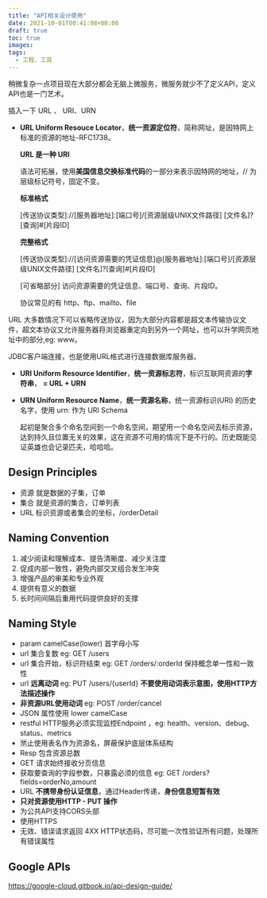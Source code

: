 ```yaml
---
title: "API相关设计使用"
date: 2021-10-01T00:41:08+08:00
draft: true
toc: true
images:
tags: 
  - 工程、工具
---
```


稍微复杂一点项目现在大部分都会无脑上微服务，微服务就少不了定义API，定义API也是一门艺术。

插入一下 URL 、 URI、URN

- **URL Uniform Resouce Locator**，**统一资源定位符**，简称网址，是因特网上标准的资源的地址-RFC1738。

  **URL 是一种 URI**

  语法可拓展，使用**美国信息交换标准代码**的一部分来表示因特网的地址，// 为层级标记符号，固定不变。

  **标准格式**

  [传送协议类型]://[服务器地址]:[端口号]/[资源层级UNIX文件路径] [文件名]?[查询]#[片段ID]

  **完整格式**

  [传送协议类型]://[访问资源需要的凭证信息]@[服务器地址]:[端口号]/[资源层级UNIX文件路径] [文件名]?[查询]#[片段ID]

  [可省略部分] 访问资源需要的凭证信息、端口号、查询、片段ID。

  协议常见的有 http、ftp、mailto、file

URL 大多数情况下可以省略传送协议，因为大部分内容都是超文本传输协议文件，超文本协议又允许服务器将浏览器重定向到另外一个网址，也可以升学网页地址中的部分,eg: www。

JDBC客户端连接，也是使用URL格式进行连接数据库服务器。

- **URI Uniform Resource Identifier**，**统一资源标志符**，标识互联网资源的**字符串**， **= URL + URN**

- **URN Uniform Resource Name**，**统一资源名称**，统一资源标识(URI) 的历史名字，使用 urn: 作为 URI Schema

  起初是聚合多个命名空间到一个命名空间，期望用一个命名空间去标示资源，达到持久且位置无关的效果，这在资源不可用的情况下是不行的。历史既能见证英雄也会记录匹夫，哈哈哈。

## Design Principles

- 资源 就是数据的子集，订单
- 集合 就是资源的集合，订单列表
- URL  标识资源或者集合的坐标，/orderDetail

## Naming Convention

1. 减少阅读和理解成本、提告清晰度、减少关注度
2. 促成内部一致性，避免内部交叉组合发生冲突
3. 增强产品的审美和专业外观
4. 提供有意义的数据
5. 长时间间隔后重用代码提供良好的支撑

## Naming Style

- param camelCase(lower) 首字母小写
- url 集合复数 eg: GET /users
- url 集合开始，标识符结束 eg: GET /orders/:orderId 保持概念单一性和一致性
- url **远离动词** eg: PUT /users/{userId} **不要使用动词表示意图，使用HTTP方法描述操作**
- **非资源URL使用动词** eg: POST /order/cancel
- JSON 属性使用 lower camelCase
- restful HTTP服务必须实现监控Endpoint ，eg: health、version、debug、status、metrics
- 🈲️止使用表名作为资源名，屏蔽保护底层体系结构
- Resp 包含资源总数
- GET 请求始终接收分页信息
- 获取要查询的字段参数，只暴露必须的信息 eg: GET /orders?fields=orderNo,amount
- URL **不携带身份认证信息**，通过Header传递，**身份信息短暂有效**
- **只对资源使用HTTP - PUT 操作**
- 为公共API支持CORS头部
- 使用HTTPS
- 无效、错误请求返回 4XX HTTP状态码，尽可能一次性验证所有问题，处理所有错误属性

## Google APIs

https://google-cloud.gitbook.io/api-design-guide/
